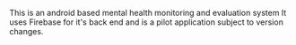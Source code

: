 This is an android based mental health monitoring and evaluation system
It uses Firebase for it's back end and is a pilot application subject to version changes.
